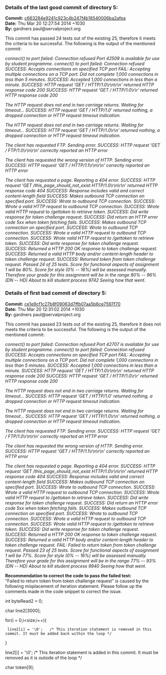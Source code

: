 <h3>Details of the last good commit of directory 5:</h3>
<b>Commit:</b> <a href = "https://github.com/naji0006/2014SE3/commit/c663284e9241c923c4b247f4b18540006ba2afea#diff-97dbdc5217aebe3fe38e25646983c111" target = "_blank">c663284e9241c923c4b247f4b18540006ba2afea</a><br/>
<b>Date:</b> Thu Mar 20 12:27:54 2014 +1030<br/> 
<b>By:</b> gardners paul@servalproject.org<br/>

This commit has passed 24 tests out of the existing 25, therefore it meets the criteria to be successful. The following is the output of the mentioned commit:

<i>connect() to port failed: Connection refused
Port 42509 is available for use by student programme.
connect() to port failed: Connection refused
SUCCESS: Accepts connections on specified TCP port
FAIL: Accepting multiple connections on a TCP port. Did not complete 1,000 connections in less than 5 minutes.
SUCCESS: Accepted 1,000 connections in less than a minute.
SUCCESS: HTTP request 'GET / HTTP/1.0\r\n\r\n' returned HTTP response code 200
SUCCESS: HTTP request 'GET / HTTP/1.0\r\r' returned HTTP response code 200

The HTTP request does not end in two carriage returns. Waiting for timeout...
SUCCESS: HTTP request 'GET / HTTP/1.0' returned nothing, a dropped connection or HTTP request timeout indication.

The HTTP request does not end in two carriage returns. Waiting for timeout...
SUCCESS: HTTP request 'GET / HTTP/1.0\r\n' returned nothing, a dropped connection or HTTP request timeout indication.

The client has requested FTP. Sending error.
SUCCESS: HTTP request 'GET / FTP/1.0\r\n\r\n' correctly reported an HTTP error

The client has requested the wrong version of HTTP. Sending error.
SUCCESS: HTTP request 'GET / HTTP/1.1\r\n\r\n' correctly reported an HTTP error

The client has requested a page. Reporting a 404 error.
SUCCESS: HTTP request 'GET /this_page_should_not_exist HTTP/1.0\r\n\r\n' returned HTTP response code 404
SUCCESS: Response includes valid and correct content-length field
SUCCESS: Makes outbound TCP connection on specified port.
SUCCESS: Wrote to outbound TCP connection.
SUCCESS: Wrote a valid HTTP request to outbound TCP connection.
SUCCESS: Wrote valid HTTP request to /gettoken to retrieve token.
SUCCESS: Did write response for token challenge request.
SUCCESS: Did return an HTTP error code 5xx when token fetching fails.
SUCCESS: Makes outbound TCP connection on specified port.
SUCCESS: Wrote to outbound TCP connection.
SUCCESS: Wrote a valid HTTP request to outbound TCP connection.
SUCCESS: Wrote valid HTTP request to /gettoken to retrieve token.
SUCCESS: Did write response for token challenge request.
SUCCESS: Returned a HTTP 200 OK response to token challenge request.
SUCCESS: Returned a valid HTTP body and/or content-length header to token challenge request.
SUCCESS: Returned token from token challenge request.
Passed 24 of 25 tests.
Score for functional aspects of assignment 1 will be 80%.
Score for style (0% -- 16%) will be assessed manually.
Therefore your grade for this assignment will be in the range 80% -- 96% (DN -- HD)
About to kill student process 9742
Seeing how that went.</i>


<h3>Details of first bad commit of directory 5:</h3>
<b>Commit:</b> <a href = "https://github.com/naji0006/2014SE3/commit/ce1e9cf1c27b8f09063d7ffb07aa5b6ce7597f70#diff-97dbdc5217aebe3fe38e25646983c111" target = "_blank">ce1e9cf1c27b8f09063d7ffb07aa5b6ce7597f70</a><br/>
<b>Date:</b> Thu Mar 20 12:31:02 2014 +1030<br/>
<b>By:</b> gardners paul@servalproject.org<br/> 

This commit has passed 23 tests out of the existing 25, therefore it does not meets the criteria to be successful. The following is the output of the mentioned commit:

<i>connect() to port failed: Connection refused
Port 42707 is available for use by student programme.
connect() to port failed: Connection refused
SUCCESS: Accepts connections on specified TCP port
FAIL: Accepting multiple connections on a TCP port. Did not complete 1,000 connections in less than 5 minutes.
SUCCESS: Accepted 1,000 connections in less than a minute.
SUCCESS: HTTP request 'GET / HTTP/1.0\r\n\r\n' returned HTTP response code 200
SUCCESS: HTTP request 'GET / HTTP/1.0\r\r' returned HTTP response code 200

The HTTP request does not end in two carriage returns. Waiting for timeout...
SUCCESS: HTTP request 'GET / HTTP/1.0' returned nothing, a dropped connection or HTTP request timeout indication.

The HTTP request does not end in two carriage returns. Waiting for timeout...
SUCCESS: HTTP request 'GET / HTTP/1.0\r\n' returned nothing, a dropped connection or HTTP request timeout indication.

The client has requested FTP. Sending error.
SUCCESS: HTTP request 'GET / FTP/1.0\r\n\r\n' correctly reported an HTTP error

The client has requested the wrong version of HTTP. Sending error.
SUCCESS: HTTP request 'GET / HTTP/1.1\r\n\r\n' correctly reported an HTTP error

The client has requested a page. Reporting a 404 error.
SUCCESS: HTTP request 'GET /this_page_should_not_exist HTTP/1.0\r\n\r\n' returned HTTP response code 404
SUCCESS: Response includes valid and correct content-length field
SUCCESS: Makes outbound TCP connection on specified port.
SUCCESS: Wrote to outbound TCP connection.
SUCCESS: Wrote a valid HTTP request to outbound TCP connection.
SUCCESS: Wrote valid HTTP request to /gettoken to retrieve token.
SUCCESS: Did write response for token challenge request.
SUCCESS: Did return an HTTP error code 5xx when token fetching fails.
SUCCESS: Makes outbound TCP connection on specified port.
SUCCESS: Wrote to outbound TCP connection.
SUCCESS: Wrote a valid HTTP request to outbound TCP connection.
SUCCESS: Wrote valid HTTP request to /gettoken to retrieve token.
SUCCESS: Did write response for token challenge request.
SUCCESS: Returned a HTTP 200 OK response to token challenge request.
SUCCESS: Returned a valid HTTP body and/or content-length header to token challenge request.
FAIL: Failed to return token from token challenge request.
Passed 23 of 25 tests.
Score for functional aspects of assignment 1 will be 77%.
Score for style (0% -- 16%) will be assessed manually.
Therefore your grade for this assignment will be in the range 77% -- 93% (DN -- HD)
About to kill student process 9940
Seeing how that went.</i>

<b>Recommendation to correct the code to pass the failed test:</b><br/>
"Failed to return token from token challenge request" is caused by the following misplacement of iteration statement. Please follow up the comments made in the code snippet to correct the issue.

int byteRead2 = 0;

char line2[3000];

for(i = 0;i<size;i++){ 

     line2[i] = '\0';   /* This iteration statement is removed in this commit. It must be added back within the loop */
}

line2[i] = '\0'; /* This iteration statement is added in this commit. It must be removed as it is outside of the loop */

char token[9];
